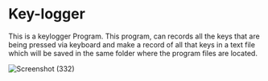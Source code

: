 # Key-logger
This is a keylogger Program.
This program, can records all the keys that are being pressed via keyboard and make a record of all that keys in a text file which will be saved in the same folder where the program files are located.

![Screenshot (332)](https://user-images.githubusercontent.com/87387647/177728433-846f5908-3eb8-45b0-a95f-3c25515587df.png)
